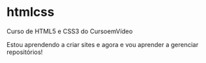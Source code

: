 # htmlcss
 Curso de HTML5 e CSS3 do CursoemVídeo

 Estou aprendendo a criar sites e agora e vou aprender a gerenciar repositórios!
